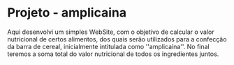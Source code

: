 # Projeto - amplicaina
Aqui desenvolvi um simples WebSite, com o objetivo de calcular o valor nutricional de certos alimentos, dos quais serão utilizados para a confecção da barra de cereal, inicialmente intitulada como ''amplicaína''. No final teremos a soma total do valor nutricional de todos os ingredientes juntos. 
